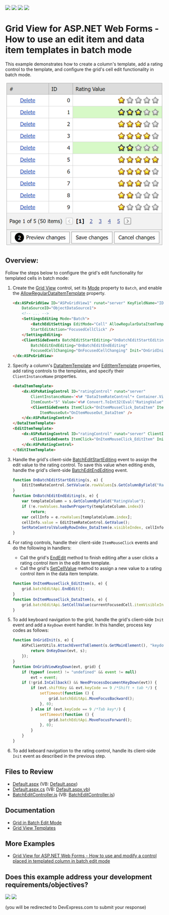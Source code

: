 <!-- default badges list -->
![](https://img.shields.io/endpoint?url=https://codecentral.devexpress.com/api/v1/VersionRange/195209760/19.1.3%2B)
[![](https://img.shields.io/badge/Open_in_DevExpress_Support_Center-FF7200?style=flat-square&logo=DevExpress&logoColor=white)](https://supportcenter.devexpress.com/ticket/details/T828659)
[![](https://img.shields.io/badge/📖_How_to_use_DevExpress_Examples-e9f6fc?style=flat-square)](https://docs.devexpress.com/GeneralInformation/403183)
[![](https://img.shields.io/badge/💬_Leave_Feedback-feecdd?style=flat-square)](#does-this-example-address-your-development-requirementsobjectives)
<!-- default badges end -->
# Grid View for ASP.NET Web Forms - How to use an edit item and data item templates in batch mode

This example demonstrates how to create a column's template, add a rating control to the template, and configure the grid's cell edit functionality in batch mode. 

![Templates in Batch Edit Mode](templatesInBatchMode.png)

## Overview:

Follow the steps below to configure the grid's edit functionality for templated cells in batch mode:

1. Create the [Grid View](https://docs.devexpress.com/AspNet/DevExpress.Web.ASPxGridView) control, set its [Mode](https://docs.devexpress.com/AspNet/DevExpress.Web.ASPxGridViewEditingSettings.Mode) property to `Batch`, and enable the [AllowRegularDataItemTemplate](https://docs.devexpress.com/AspNet/DevExpress.Web.GridBatchEditSettings.AllowRegularDataItemTemplate) property.

    ```aspx
    <dx:ASPxGridView ID="ASPxGridView1" runat="server" KeyFieldName="ID" ClientInstanceName="grid"
        DataSourceID="ObjectDataSource1">	
        <!-- ... -->
        <SettingsEditing Mode="Batch">
            <BatchEditSettings EditMode="Cell" AllowRegularDataItemTemplate="true"
            StartEditAction="FocusedCellClick" />
        </SettingsEditing>
        <ClientSideEvents BatchEditStartEditing="OnBatchEditStartEditing"
            BatchEditEndEditing="OnBatchEditEndEditing"
            FocusedCellChanging="OnFocusedCellChanging" Init="OnGridInit" />
    </dx:ASPxGridView>
    ```

2. Specify a column's [DataItemTemplate](https://docs.devexpress.com/AspNet/DevExpress.Web.GridViewDataColumn.DataItemTemplate) and [EditItemTemplate](https://docs.devexpress.com/AspNet/DevExpress.Web.GridViewDataColumn.EditItemTemplate) properties, add rating controls to the templates, and specify their `ClientInstanceName` properties.

    ```aspx
    <DataItemTemplate>
        <dx:ASPxRatingControl ID="ratingControl" runat="server"
            ClientInstanceName='<%# "DataItemRateControl"+ Container.VisibleIndex %>' 
            ItemCount="5" Value='<%# Convert.ToInt32(Eval("RatingValue")) %>'>
            <ClientSideEvents ItemClick="OnItemMouseClick_DataItem" ItemMouseOver="OnItemMouseOver_DataItem"
                ItemMouseOut="OnItemMouseOut_DataItem" />
        </dx:ASPxRatingControl>
    </DataItemTemplate>
    <EditItemTemplate>
        <dx:ASPxRatingControl ID="ratingControl" runat="server" ClientInstanceName="EditItemRateControl" ItemCount="5">
            <ClientSideEvents ItemClick="OnItemMouseClick_EditItem" Init="OnRateControlInit_EditItem" />
        </dx:ASPxRatingControl>
    </EditItemTemplate>
    ```

3. Handle the grid's client-side [BatchEditStartEditing](https://docs.devexpress.com/AspNet/js-ASPxClientGridView.BatchEditStartEditing) event to assign the edit value to the rating control. To save this value when editing ends, handle the grid's client-side [BatchEditEndEditing](https://docs.devexpress.com/AspNet/js-ASPxClientGridView.BatchEditEndEditing) event.

    ```js
    function OnBatchEditStartEditing(s, e) {
        EditItemRateControl.SetValue(e.rowValues[s.GetColumnByField("RatingValue").index].value);
    }
    function OnBatchEditEndEditing(s, e) {
        var templateColumn = s.GetColumnByField("RatingValue");
        if (!e.rowValues.hasOwnProperty(templateColumn.index))
            return;
        var cellInfo = e.rowValues[templateColumn.index];
        cellInfo.value = EditItemRateControl.GetValue();
        SetRateControlValueByRowIndex_DataItem(e.visibleIndex, cellInfo.value);
    }
    ```

4. For rating controls, handle their client-side `ItemMouseClick` events and do the following in handlers:

   * Call the grid's [EndEdit](https://docs.devexpress.com/AspNet/js-ASPxClientGridViewBatchEditApi.EndEdit) method to finish editing after a user clicks a rating control item in the edit item template.
   * Call the grid's [SetCellValue](https://docs.devexpress.com/AspNet/js-ASPxClientGridViewBatchEditApi.SetCellValue(visibleIndex-columnFieldNameOrId-value)) method to assign a new value to a rating control item in the data item template.

    ```javascript
    function OnItemMouseClick_EditItem(s, e) {
        grid.batchEditApi.EndEdit();
    }
    function OnItemMouseClick_DataItem(s, e) {
        grid.batchEditApi.SetCellValue(currentFocusedCell.itemVisibleIndex, currentFocusedCell.column.index, s.GetValue());
    }
    ```

5. To add keyboard navigation to the grid, handle the grid's client-side `Init` event and add a `KeyDown` event handler. In this handler, process key codes as follows:

    ```javascript
    function OnGridInit(s, e) {
        ASPxClientUtils.AttachEventToElement(s.GetMainElement(), "keydown", function (evt) {
            return OnKeyDown(evt, s);
        });
    }
    function OnGridViewKeyDown(evt, grid) {
        if (typeof (event) != "undefined" && event != null)
            evt = event;
        if (!grid.InCallback() && NeedProcessDocumentKeyDown(evt)) {
            if (evt.shiftKey && evt.keyCode == 9 /*Shift + tab */) {
                setTimeout(function () {
                    grid.batchEditApi.MoveFocusBackward();
                }, 0);
            } else if (evt.keyCode == 9 /*Tab key*/) {
                setTimeout(function () {
                    grid.batchEditApi.MoveFocusForward();
                }, 0);
            }
        }
    }
    ```

6. To add keboard navigation to the rating control, handle its client-side `Init` event as described in the previous step.

## Files to Review

* [Default.aspx](./CS/BatchEditEditItemAndDataItemTemplates/Default.aspx) (VB: [Default.aspx](./VB/BatchEditEditItemAndDataItemTemplates/Default.aspx))
* [Default.aspx.cs](./CS/BatchEditEditItemAndDataItemTemplates/Default.aspx.cs) (VB: [Default.aspx.vb](./VB/BatchEditEditItemAndDataItemTemplates/Default.aspx.vb))
* [BatchEditController.js](./CS/BatchEditEditItemAndDataItemTemplates/BatchEditController.js) (VB: [BatchEditController.js](./VB/BatchEditEditItemAndDataItemTemplates/BatchEditController.js))

## Documentation

* [Grid in Batch Edit Mode](https://docs.devexpress.com/AspNet/16443/components/grid-view/concepts/edit-data/batch-edit-mode)
* [Grid View Templates](https://docs.devexpress.com/AspNet/3718/components/grid-view/concepts/templates)

## More Examples

* [Grid View for ASP.NET Web Forms - How to use and modify a control placed in templated column in batch edit mode](https://github.com/DevExpress-Examples/aspxgridview-batchedit-how-to-use-and-modify-a-control-placed-in-dataitemtemplate-t506160)
<!-- feedback -->
## Does this example address your development requirements/objectives?

[<img src="https://www.devexpress.com/support/examples/i/yes-button.svg"/>](https://www.devexpress.com/support/examples/survey.xml?utm_source=github&utm_campaign=asp-net-web-forms-grid-use-templates-in-batch-edit-mode&~~~was_helpful=yes) [<img src="https://www.devexpress.com/support/examples/i/no-button.svg"/>](https://www.devexpress.com/support/examples/survey.xml?utm_source=github&utm_campaign=asp-net-web-forms-grid-use-templates-in-batch-edit-mode&~~~was_helpful=no)

(you will be redirected to DevExpress.com to submit your response)
<!-- feedback end -->
